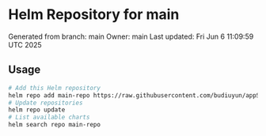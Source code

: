 # Helm Repository for main
Generated from branch: main
Owner: main
Last updated: Fri Jun  6 11:09:59 UTC 2025

## Usage
```bash
# Add this Helm repository
helm repo add main-repo https://raw.githubusercontent.com/budiuyun/appStore/helm-main/
# Update repositories
helm repo update
# List available charts
helm search repo main-repo
```
